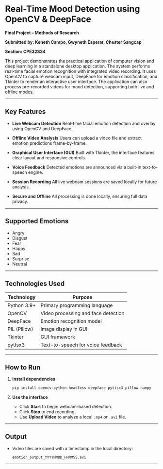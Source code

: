 # Real-Time Mood Detection using OpenCV & DeepFace

**Final Project – Methods of Research**

**Submitted by: Keneth Campo, Gwyneth Esperat, Chester Sangcap**

**Section: CPE32S34**

This project demonstrates the practical application of computer vision and deep learning in a standalone desktop application. The system performs real-time facial emotion recognition with integrated video recording. It uses OpenCV to capture webcam input, DeepFace for emotion classification, and Tkinter to render an interactive user interface. The application can also process pre-recorded videos for mood detection, supporting both live and offline modes.

---

## Key Features

* **Live Webcam Detection**
  Real-time facial emotion detection and overlay using OpenCV and DeepFace.

* **Offline Video Analysis**
  Users can upload a video file and extract emotion predictions frame-by-frame.

* **Graphical User Interface (GUI)**
  Built with Tkinter, the interface features clear layout and responsive controls.

* **Voice Feedback**
  Detected emotions are announced via a built-in text-to-speech engine.

* **Session Recording**
  All live webcam sessions are saved locally for future analysis.

* **Secure and Offline**
  All processing is done locally, ensuring full data privacy.

---

## Supported Emotions

* Angry
* Disgust
* Fear
* Happy
* Sad
* Surprise
* Neutral

---

## Technologies Used

| Technology   | Purpose                             |
| ------------ | ----------------------------------- |
| Python 3.9+  | Primary programming language        |
| OpenCV       | Video processing and face detection |
| DeepFace     | Emotion recognition model           |
| PIL (Pillow) | Image display in GUI                |
| Tkinter      | GUI framework                       |
| pyttsx3      | Text-to-speech for voice feedback   |

---

## How to Run

1. **Install dependencies**

   ```bash
   pip install opencv-python-headless deepface pyttsx3 pillow numpy
   ```

2. **Use the interface**

   * Click **Start** to begin webcam-based detection.
   * Click **Stop** to end recording.
   * Use **Upload Video** to analyze a local `.mp4` or `.avi` file.

---

## Output

* Video files are saved with a timestamp in the local directory:

  ```
  emotion_output_YYYYMMDD_HHMMSS.avi
  ```

---
